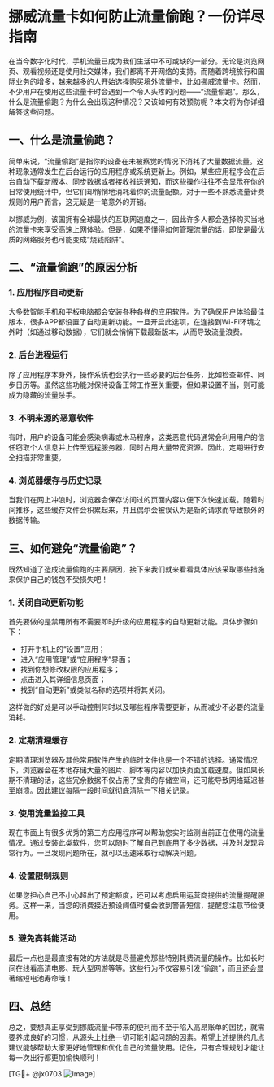 # 挪威流量卡如何防止流量偷跑？一份详尽指南

在当今数字化时代，手机流量已成为我们生活中不可或缺的一部分。无论是浏览网页、观看视频还是使用社交媒体，我们都离不开网络的支持。而随着跨境旅行和国际业务的增多，越来越多的人开始选择购买境外流量卡，比如挪威流量卡。然而，不少用户在使用这些流量卡时会遇到一个令人头疼的问题——“流量偷跑”。那么，什么是流量偷跑？为什么会出现这种情况？又该如何有效预防呢？本文将为你详细解答这些问题。

## 一、什么是流量偷跑？

简单来说，“流量偷跑”是指你的设备在未被察觉的情况下消耗了大量数据流量。这种现象通常发生在后台运行的应用程序或系统更新上。例如，某些应用程序会在后台自动下载新版本、同步数据或者接收推送通知，而这些操作往往不会显示在你的日常使用统计中，但它们却悄悄地消耗着你的流量配额。对于一些不熟悉流量计费规则的用户而言，这无疑是一笔意外的开销。

以挪威为例，该国拥有全球最快的互联网速度之一，因此许多人都会选择购买当地的流量卡来享受高速上网体验。但是，如果不懂得如何管理流量的话，即使是最优质的网络服务也可能变成“烧钱陷阱”。

## 二、“流量偷跑”的原因分析

### 1. 应用程序自动更新
大多数智能手机和平板电脑都会安装各种各样的应用软件。为了确保用户体验最佳版本，很多APP都设置了自动更新功能。一旦开启此选项，在连接到Wi-Fi环境之外时（如通过移动数据），它们就会悄悄下载最新版本，从而导致流量浪费。

### 2. 后台进程运行
除了应用程序本身外，操作系统也会执行一些必要的后台任务，比如检查邮件、同步日历等。虽然这些功能对保持设备正常工作至关重要，但如果设置不当，则可能成为隐藏的流量杀手。

### 3. 不明来源的恶意软件
有时，用户的设备可能会感染病毒或木马程序，这类恶意代码通常会利用用户的信任窃取个人信息并上传至远程服务器，同时占用大量带宽资源。因此，定期进行安全扫描非常重要。

### 4. 浏览器缓存与历史记录
当我们在网上冲浪时，浏览器会保存访问过的页面内容以便下次快速加载。随着时间推移，这些缓存文件会积累起来，并且偶尔会被误认为是新的请求而导致额外的数据传输。

## 三、如何避免“流量偷跑”？

既然知道了造成流量偷跑的主要原因，接下来我们就来看看具体应该采取哪些措施来保护自己的钱包不受损失吧！

### 1. 关闭自动更新功能
首先要做的是禁用所有不需要即时升级的应用程序的自动更新功能。具体步骤如下：
- 打开手机上的“设置”应用；
- 进入“应用管理”或“应用程序”界面；
- 找到你想修改权限的应用程序；
- 点击进入其详细信息页面；
- 找到“自动更新”或类似名称的选项并将其关闭。

这样做的好处是可以手动控制何时以及哪些程序需要更新，从而减少不必要的流量消耗。

### 2. 定期清理缓存
定期清理浏览器及其他常用软件产生的临时文件也是一个不错的选择。通常情况下，浏览器会在本地存储大量的图片、脚本等内容以加快页面加载速度。但如果长期不清理的话，这些冗余数据不仅占用了宝贵的存储空间，还可能导致网络延迟甚至崩溃。因此建议每隔一段时间就彻底清除一下相关记录。

### 3. 使用流量监控工具
现在市面上有很多优秀的第三方应用程序可以帮助您实时监测当前正在使用的流量情况。通过安装此类软件，您可以随时了解自己到底用了多少数据，并及时发现异常行为。一旦发现问题所在，就可以迅速采取行动解决问题。

### 4. 设置限制规则
如果您担心自己不小心超出了预定额度，还可以考虑启用运营商提供的流量提醒服务。这样一来，当您的消费接近预设阈值时便会收到警告短信，提醒您注意节俭使用。

### 5. 避免高耗能活动
最后一点也是最直接有效的方法就是尽量避免那些特别耗费流量的操作。比如长时间在线看高清电影、玩大型网游等等。这些行为不仅容易引发“偷跑”，而且还会显著缩短电池寿命哦！

## 四、总结

总之，要想真正享受到挪威流量卡带来的便利而不至于陷入高昂账单的困扰，就需要养成良好的习惯，从源头上杜绝一切可能引起问题的因素。希望上述提供的几点建议能够帮助大家更好地管理和优化自己的流量使用。记住，只有合理规划才能让每一次出行都更加愉快顺利！

[TG💪+ @jx0703 ![Image](https://github.com/user-attachments/assets/dbca1d08-cadb-493c-b0ec-ad6f7a83f270)]